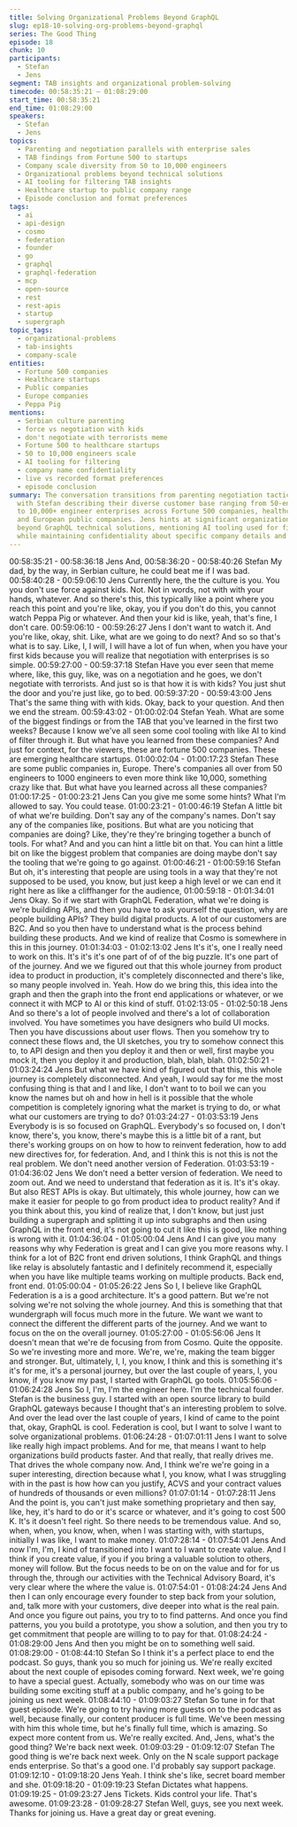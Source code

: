 ```yaml
---
title: Solving Organizational Problems Beyond GraphQL
slug: ep18-10-solving-org-problems-beyond-graphql
series: The Good Thing
episode: 18
chunk: 10
participants:
  - Stefan
  - Jens
segment: TAB insights and organizational problem-solving
timecode: 00:58:35:21 – 01:08:29:00
start_time: 00:58:35:21
end_time: 01:08:29:00
speakers:
  - Stefan
  - Jens
topics:
  - Parenting and negotiation parallels with enterprise sales
  - TAB findings from Fortune 500 to startups
  - Company scale diversity from 50 to 10,000 engineers
  - Organizational problems beyond technical solutions
  - AI tooling for filtering TAB insights
  - Healthcare startup to public company range
  - Episode conclusion and format preferences
tags:
  - ai
  - api-design
  - cosmo
  - federation
  - founder
  - go
  - graphql
  - graphql-federation
  - mcp
  - open-source
  - rest
  - rest-apis
  - startup
  - supergraph
topic_tags:
  - organizational-problems
  - tab-insights
  - company-scale
entities:
  - Fortune 500 companies
  - Healthcare startups
  - Public companies
  - Europe companies
  - Peppa Pig
mentions:
  - Serbian culture parenting
  - force vs negotiation with kids
  - don't negotiate with terrorists meme
  - Fortune 500 to healthcare startups
  - 50 to 10,000 engineers scale
  - AI tooling for filtering
  - company name confidentiality
  - live vs recorded format preferences
  - episode conclusion
summary: The conversation transitions from parenting negotiation tactics to TAB insights,
  with Stefan describing their diverse customer base ranging from 50-engineer startups
  to 10,000+ engineer enterprises across Fortune 500 companies, healthcare startups,
  and European public companies. Jens hints at significant organizational findings
  beyond GraphQL technical solutions, mentioning AI tooling used for filtering insights
  while maintaining confidentiality about specific company details and discoveries.
---
```


00:58:35:21 - 00:58:36:18
Jens
And,
00:58:36:20 - 00:58:40:26
Stefan
My dad, by the way, in Serbian culture, he could beat me if I was bad.
00:58:40:28 - 00:59:06:10
Jens
Currently here, the the culture is you. You you don't use force against kids. Not. Not in words,
not with with your hands, whatever. And so there's this, this typically like a point where you
reach this point and you're like, okay, you if you don't do this, you cannot watch Peppa Pig or
whatever. And then your kid is like, yeah, that's fine, I don't care.
00:59:06:10 - 00:59:26:27
Jens
I don't want to watch it. And you're like, okay, shit. Like, what are we going to do next? And so
so that's what is to say. Like, I, I will, I will have a lot of fun when, when you have your first kids
because you will realize that negotiation with enterprises is so simple.
00:59:27:00 - 00:59:37:18
Stefan
Have you ever seen that meme where, like, this guy, like, was on a negotiation and he goes, we
don't negotiate with terrorists. And just so is that how it is with kids? You just shut the door and
you're just like, go to bed.
00:59:37:20 - 00:59:43:00
Jens
That's the same thing with with kids. Okay, back to your question. And then we end the stream.
00:59:43:02 - 01:00:02:04
Stefan
Yeah. What are some of the biggest findings or from the TAB that you've learned in the first two
weeks? Because I know we've all seen some cool tooling with like AI to kind of filter through it.
But what have you learned from these companies? And just for context, for the viewers, these
are fortune 500 companies. These are emerging healthcare startups.
01:00:02:04 - 01:00:17:23
Stefan
These are some public companies in, Europe. There's companies all over from 50 engineers to
1000 engineers to even more think like 10,000, something crazy like that. But what have you
learned across all these companies?
01:00:17:25 - 01:00:23:21
Jens
Can you give me some some hints? What I'm allowed to say. You could tease.
01:00:23:21 - 01:00:46:19
Stefan
A little bit of what we're building. Don't say any of the company's names. Don't say any of the
companies like, positions. But what are you noticing that companies are doing? Like, they're
they're bringing together a bunch of tools. For what? And and you can hint a little bit on that. You
can hint a little bit on like the biggest problem that companies are doing maybe don't say the
tooling that we're going to go against.
01:00:46:21 - 01:00:59:16
Stefan
But oh, it's interesting that people are using tools in a way that they're not supposed to be used,
you know, but just keep a high level or we can end it right here as like a cliffhanger for the
audience,
01:00:59:18 - 01:01:34:01
Jens
Okay. So if we start with GraphQL Federation, what we're doing is we're building APIs, and then
you have to ask yourself the question, why are people building APIs? They build digital
products. A lot of our customers are B2C. And so you then have to understand what is the
process behind building these products. And we kind of realize that Cosmo is somewhere in this
in this journey.
01:01:34:03 - 01:02:13:02
Jens
It's it's, one I really need to work on this. It's it's it's one part of of of the big puzzle. It's one part
of of the journey. And we we figured out that this whole journey from product idea to product in
production, it's completely disconnected and there's like, so many people involved in. Yeah.
How do we bring this, this idea into the graph and then the graph into the front end applications
or whatever, or we connect it with MCP to AI or this kind of stuff.
01:02:13:05 - 01:02:50:18
Jens
And so there's a lot of people involved and there's a lot of collaboration involved. You have
sometimes you have designers who build UI mocks. Then you have discussions about user
flows. Then you somehow try to connect these flows and, the UI sketches, you try to somehow
connect this to, to API design and then you deploy it and then or well, first maybe you mock it,
then you deploy it and production, blah, blah, blah.
01:02:50:21 - 01:03:24:24
Jens
But what we have kind of figured out that this, this whole journey is completely disconnected.
And yeah, I would say for me the most confusing thing is that and I and like, I don't want to to
boil we can you know the names but oh and how in hell is it possible that the whole competition
is completely ignoring what the market is trying to do, or what what our customers are trying to
do?
01:03:24:27 - 01:03:53:19
Jens
Everybody is is so focused on GraphQL. Everybody's so focused on, I don't know, there's, you
know, there's maybe this is a little bit of a rant, but there's working groups on on how to how to
reinvent federation, how to add new directives for, for federation. And, and I think this is not this
is not the real problem. We don't need another version of Federation.
01:03:53:19 - 01:04:36:02
Jens
We don't need a better version of federation. We need to zoom out. And we need to understand
that federation as it is. It's it's okay. But also REST APIs is okay. But ultimately, this whole
journey, how can we make it easier for people to go from product idea to product reality? And if
you think about this, you kind of realize that, I don't know, but just just building a supergraph and
splitting it up into subgraphs and then using GraphQL in the front end, it's not going to cut it like
this is good, like nothing is wrong with it.
01:04:36:04 - 01:05:00:04
Jens
And I can give you many reasons why why Federation is great and I can give you more reasons
why. I think for a lot of B2C front end driven solutions, I think GraphQL and things like relay is
absolutely fantastic and I definitely recommend it, especially when you have like multiple teams
working on multiple products. Back end, front end.
01:05:00:04 - 01:05:26:22
Jens
So I, I believe like GraphQL Federation is a is a good architecture. It's a good pattern. But we're
not solving we're not solving the whole journey. And this is something that that wundergraph will
focus much more in the future. We want we want to connect the different the different parts of
the journey. And we want to focus on the on the overall journey.
01:05:27:00 - 01:05:56:06
Jens
It doesn't mean that we're de focusing from from Cosmo. Quite the opposite. So we're investing
more and more. We're, we're, making the team bigger and stronger. But, ultimately, I, I, you
know, I think and this is something it's it's for me, it's a personal journey, but over the last couple
of years, I, you know, if you know my past, I started with GraphQL go tools.
01:05:56:06 - 01:06:24:28
Jens
So I, I'm, I'm the engineer here. I'm the technical founder. Stefan is the business guy. I started
with an open source library to build GraphQL gateways because I thought that's an interesting
problem to solve. And over the lead over the last couple of years, I kind of came to the point
that, okay, GraphQL is cool. Federation is cool, but I want to solve I want to solve organizational
problems.
01:06:24:28 - 01:07:01:11
Jens
I want to solve like really high impact problems. And for me, that means I want to help
organizations build products faster. And that really, that really drives me. That drives the whole
company now. And, I think we're we're going in a super interesting, direction because what I,
you know, what I was struggling with in the past is how how can you justify, ACVS and your
contract values of hundreds of thousands or even millions?
01:07:01:14 - 01:07:28:11
Jens
And the point is, you can't just make something proprietary and then say, like, hey, it's hard to do
or it's scarce or whatever, and it's going to cost 500 K. It's it doesn't feel right. So there needs to
be tremendous value. And so, when, when, you know, when, when I was starting with, with
startups, initially I was like, I want to make money.
01:07:28:14 - 01:07:54:01
Jens
And now I'm, I'm, I kind of transitioned into I want to I want to create value. And I think if you
create value, if you if you bring a valuable solution to others, money will follow. But the focus
needs to be on on the value and for for us through the, through our activities with the Technical
Advisory Board, it's very clear where the where the value is.
01:07:54:01 - 01:08:24:24
Jens
And then I can only encourage every founder to step back from your solution, and, talk more
with your customers, dive deeper into what is the real pain. And once you figure out pains, you
try to to find patterns. And once you find patterns, you you build a prototype, you show a
solution, and then you try to get commitment that people are willing to to pay for that.
01:08:24:24 - 01:08:29:00
Jens
And then you might be on to something well said.
01:08:29:00 - 01:08:44:10
Stefan
So I think it's a perfect place to end the podcast. So guys, thank you so much for joining us.
We're really excited about the next couple of episodes coming forward. Next week, we're going
to have a special guest. Actually, somebody who was on our time was building some exciting
stuff at a public company, and he's going to be joining us next week.
01:08:44:10 - 01:09:03:27
Stefan
So tune in for that guest episode. We're going to try having more guests on to the podcast as
well, because finally, our content producer is full time. We've been messing with him this whole
time, but he's finally full time, which is amazing. So expect more content from us. We're really
excited. And, Jens, what's the good thing? We're back next week.
01:09:03:29 - 01:09:12:07
Stefan
The good thing is we're back next week. Only on the N scale support package ends enterprise.
So that's a good one. I'd probably say support package.
01:09:12:10 - 01:09:18:20
Jens
Yeah. I think she's like, secret board member and she.
01:09:18:20 - 01:09:19:23
Stefan
Dictates what happens.
01:09:19:25 - 01:09:23:27
Jens
Tickets. Kids control your life. That's awesome.
01:09:23:28 - 01:09:28:27
Stefan
Well, guys, see you next week. Thanks for joining us. Have a great day or great evening.